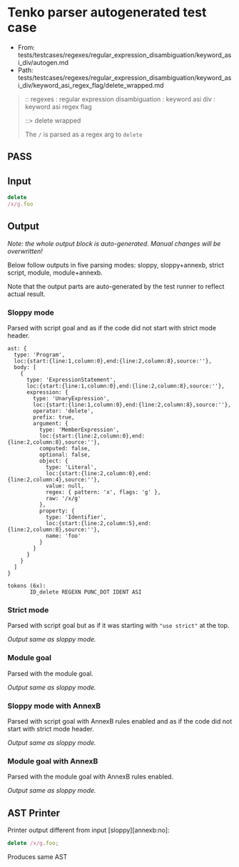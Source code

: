 # Tenko parser autogenerated test case

- From: tests/testcases/regexes/regular_expression_disambiguation/keyword_asi_div/autogen.md
- Path: tests/testcases/regexes/regular_expression_disambiguation/keyword_asi_div/keyword_asi_regex_flag/delete_wrapped.md

> :: regexes : regular expression disambiguation : keyword asi div : keyword asi regex flag
>
> ::> delete wrapped
>
> The `/` is parsed as a regex arg to `delete`

## PASS

## Input

`````js
delete
/x/g.foo
`````

## Output

_Note: the whole output block is auto-generated. Manual changes will be overwritten!_

Below follow outputs in five parsing modes: sloppy, sloppy+annexb, strict script, module, module+annexb.

Note that the output parts are auto-generated by the test runner to reflect actual result.

### Sloppy mode

Parsed with script goal and as if the code did not start with strict mode header.

`````
ast: {
  type: 'Program',
  loc:{start:{line:1,column:0},end:{line:2,column:8},source:''},
  body: [
    {
      type: 'ExpressionStatement',
      loc:{start:{line:1,column:0},end:{line:2,column:8},source:''},
      expression: {
        type: 'UnaryExpression',
        loc:{start:{line:1,column:0},end:{line:2,column:8},source:''},
        operator: 'delete',
        prefix: true,
        argument: {
          type: 'MemberExpression',
          loc:{start:{line:2,column:0},end:{line:2,column:8},source:''},
          computed: false,
          optional: false,
          object: {
            type: 'Literal',
            loc:{start:{line:2,column:0},end:{line:2,column:4},source:''},
            value: null,
            regex: { pattern: 'x', flags: 'g' },
            raw: '/x/g'
          },
          property: {
            type: 'Identifier',
            loc:{start:{line:2,column:5},end:{line:2,column:8},source:''},
            name: 'foo'
          }
        }
      }
    }
  ]
}

tokens (6x):
       ID_delete REGEXN PUNC_DOT IDENT ASI
`````

### Strict mode

Parsed with script goal but as if it was starting with `"use strict"` at the top.

_Output same as sloppy mode._

### Module goal

Parsed with the module goal.

_Output same as sloppy mode._

### Sloppy mode with AnnexB

Parsed with script goal with AnnexB rules enabled and as if the code did not start with strict mode header.

_Output same as sloppy mode._

### Module goal with AnnexB

Parsed with the module goal with AnnexB rules enabled.

_Output same as sloppy mode._

## AST Printer

Printer output different from input [sloppy][annexb:no]:

````js
delete /x/g.foo;
````

Produces same AST
